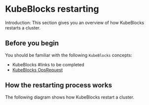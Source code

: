 # KubeBlocks restarting

Introduction: 
This section gives you an overview of how KubeBlocks restarts a cluster.

## Before you begin

You should be familiar with the following `KubeBlocks` concepts:

- KubeBlocks #links to be completed
- [KubeBlocks OpsRequest](../configure_ops_request.md) 

## How the restarting process works

The following diagram shows how KubeBlocks restart a cluster.


